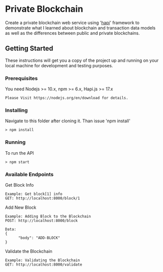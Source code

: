 # Private Blockchain

Create a private blockchain web service using '[hapi](http://hapijs.com)' framework to demonstrate what I learned about blockchain and transaction data models as well as the differences between public and private blockchains.

## Getting Started

These instructions will get you a copy of the project up and running on your local machine for development and testing purposes.

### Prerequisites

You need Nodejs >= 10.x, npm >= 6.x, Hapi.js >= 17.x

```
Please Visit https://nodejs.org/en/download for details.
```

### Installing

Navigate to this folder after cloning it. Than issue 'npm install'

```
> npm install
```

### Running 

To run the API
```
> npm start
```

### Available Endpoints

Get Block Info

```
Example: Get block[1] info
GET: http://localhost:8000/block/1
```

Add New Block

```
Example: Adding Block to the Blockchain
POST: http://localhost:8000/block

Data:
{
      "body": "ADD-BLOCK"
}
```

Validate the Blockchain

```
Example: Validating the Blockchain
GET: http://localhost:8000/validate
```

